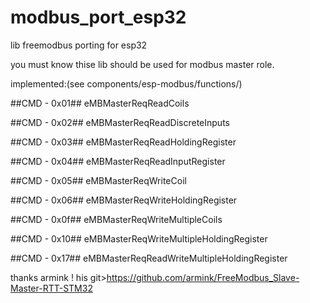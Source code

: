 # modbus_port_esp32
lib freemodbus porting for esp32 

you must know thise lib should be used for modbus master role.



implemented:(see components/esp-modbus/functions/)

##CMD - 0x01##
eMBMasterReqReadCoils

##CMD - 0x02##
eMBMasterReqReadDiscreteInputs

##CMD - 0x03##
eMBMasterReqReadHoldingRegister

##CMD - 0x04##
eMBMasterReqReadInputRegister

##CMD - 0x05##
eMBMasterReqWriteCoil

##CMD - 0x06##
eMBMasterReqWriteHoldingRegister

##CMD - 0x0f##
eMBMasterReqWriteMultipleCoils

##CMD - 0x10##
eMBMasterReqWriteMultipleHoldingRegister

##CMD - 0x17##
eMBMasterReqReadWriteMultipleHoldingRegister













thanks armink ! his git>https://github.com/armink/FreeModbus_Slave-Master-RTT-STM32
